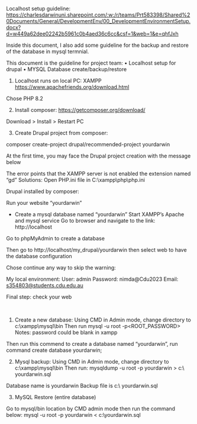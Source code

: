Localhost setup guideline:
https://charlesdarwinuni.sharepoint.com/:w:/r/teams/Prt583398/Shared%20Documents/General/DevelopmentEnv/00_DevelopmentEnvironmentSetup.docx?d=w449a62dee02242b5961c0b4aed36c6cc&csf=1&web=1&e=qhfJxh

Inside this document, I also add some guideline for the backup and restore of the database in mysql termnial.

This document is the guideline for project team:
•	Localhost setup for drupal
•	MYSQL Database create/backup/restore 


1.	Localhost runs on local PC: XAMPP
https://www.apachefriends.org/download.html

Chose PHP 8.2 
 

2.	Install composer:
https://getcomposer.org/download/
 
Download > Install > Restart PC

3.	Create Drupal project from composer:

composer create-project drupal/recommended-project yourdarwin

At the first time, you may face the Drupal project creation with the message below
 
The error points that the XAMPP server is not enabled the extension named “gd”
Solutions:
Open PHP.ini file in C:\xampp\php\php.ini
 
 


Drupal installed by composer:
 

Run your website “yourdarwin”
+ Create a mysql database named “yourdarwin”
Start XAMPP’s Apache and mysql service
Go to browser and navigate to the link: http://localhost
 
Go to phpMyAdmin to create a database
 

Then go to http://localhost/my_drupal/yourdarwin 
then select web to have the database configuration 
 
 

 

Chose continue any way to skip the warning:
 
 
 
 
My local environment:
User: admin
Password: nimda@Cdu2023
Email: s354803@students.cdu.edu.au

Final step: check your web 
 
 
1.	Create a new database:
Using CMD in Admin mode, change directory to c:\xampp\mysql\bin
Then run
mysql -u root -p<ROOT_PASSWORD>
Notes: password could be blank in xampp  

Then run this commend to create a database named “yourdarwin”, run command
create database yourdarwin;
 


2.	Mysql backup:
Using CMD in Admin mode, change directory to c:\xampp\mysql\bin
Then run:
mysqldump -u root -p  yourdarwin > c:\ yourdarwin.sql
 
Database name is yourdarwin
Backup file is c:\ yourdarwin.sql

 



3.	MySQL Restore (entire database)

Go to mysql/bin location by CMD admin mode then run the command below:
mysql -u root -p yourdarwin < c:\yourdarwin.sql



